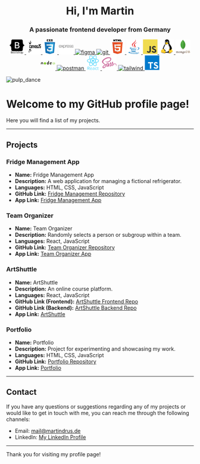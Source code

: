 
<h1 align="center">Hi, I'm Martin</h1>
<h3 align="center">A passionate frontend developer from Germany</h3>

<p align="center"> <a href="https://getbootstrap.com" target="_blank" rel="noreferrer"> <img src="https://raw.githubusercontent.com/devicons/devicon/master/icons/bootstrap/bootstrap-plain-wordmark.svg" alt="bootstrap" width="40" height="40"/> </a> <a href="https://canvasjs.com" target="_blank" rel="noreferrer"> <img src="https://raw.githubusercontent.com/Hardik0307/Hardik0307/master/assets/canvasjs-charts.svg" alt="canvasjs" width="40" height="40"/> </a> <a href="https://www.w3schools.com/css/" target="_blank" rel="noreferrer"> <img src="https://raw.githubusercontent.com/devicons/devicon/master/icons/css3/css3-original-wordmark.svg" alt="css3" width="40" height="40"/> </a> <a href="https://expressjs.com" target="_blank" rel="noreferrer"> <img src="https://raw.githubusercontent.com/devicons/devicon/master/icons/express/express-original-wordmark.svg" alt="express" width="40" height="40"/> </a> <a href="https://www.figma.com/" target="_blank" rel="noreferrer"> <img src="https://www.vectorlogo.zone/logos/figma/figma-icon.svg" alt="figma" width="40" height="40"/> </a> <a href="https://git-scm.com/" target="_blank" rel="noreferrer"> <img src="https://www.vectorlogo.zone/logos/git-scm/git-scm-icon.svg" alt="git" width="40" height="40"/> </a> <a href="https://www.w3.org/html/" target="_blank" rel="noreferrer"> <img src="https://raw.githubusercontent.com/devicons/devicon/master/icons/html5/html5-original-wordmark.svg" alt="html5" width="40" height="40"/> </a> <a href="https://www.java.com" target="_blank" rel="noreferrer"> <img src="https://raw.githubusercontent.com/devicons/devicon/master/icons/java/java-original.svg" alt="java" width="40" height="40"/> </a> <a href="https://developer.mozilla.org/en-US/docs/Web/JavaScript" target="_blank" rel="noreferrer"> <img src="https://raw.githubusercontent.com/devicons/devicon/master/icons/javascript/javascript-original.svg" alt="javascript" width="40" height="40"/> </a> <a href="https://www.linux.org/" target="_blank" rel="noreferrer"> <img src="https://raw.githubusercontent.com/devicons/devicon/master/icons/linux/linux-original.svg" alt="linux" width="40" height="40"/> </a> <a href="https://www.mongodb.com/" target="_blank" rel="noreferrer"> <img src="https://raw.githubusercontent.com/devicons/devicon/master/icons/mongodb/mongodb-original-wordmark.svg" alt="mongodb" width="40" height="40"/> </a> <a href="https://nodejs.org" target="_blank" rel="noreferrer"> <img src="https://raw.githubusercontent.com/devicons/devicon/master/icons/nodejs/nodejs-original-wordmark.svg" alt="nodejs" width="40" height="40"/> </a> <a href="https://postman.com" target="_blank" rel="noreferrer"> <img src="https://www.vectorlogo.zone/logos/getpostman/getpostman-icon.svg" alt="postman" width="40" height="40"/> </a> <a href="https://reactjs.org/" target="_blank" rel="noreferrer"> <img src="https://raw.githubusercontent.com/devicons/devicon/master/icons/react/react-original-wordmark.svg" alt="react" width="40" height="40"/> </a> <a href="https://sass-lang.com" target="_blank" rel="noreferrer"> <img src="https://raw.githubusercontent.com/devicons/devicon/master/icons/sass/sass-original.svg" alt="sass" width="40" height="40"/> </a> <a href="https://tailwindcss.com/" target="_blank" rel="noreferrer"> <img src="https://www.vectorlogo.zone/logos/tailwindcss/tailwindcss-icon.svg" alt="tailwind" width="40" height="40"/> </a> <a href="https://www.typescriptlang.org/" target="_blank" rel="noreferrer"> <img src="https://raw.githubusercontent.com/devicons/devicon/master/icons/typescript/typescript-original.svg" alt="typescript" width="40" height="40"/> </a> </p>

![pulp_dance](https://github.com/MartinDrus/MartinDrus/assets/106072182/acabfd11-18ef-4bb2-bf2c-fb4d3a5a05f1)

# Welcome to my GitHub profile page!

Here you will find a list of my projects.

---

## Projects

### Fridge Management App

- **Name:** Fridge Management App
- **Description:** A web application for managing a fictional refrigerator.
- **Languages:** HTML, CSS, JavaScript
- **GitHub Link:** [Fridge Management Repository](https://github.com/MartinDrus/Fridge-Management-App)
- **App Link:** [Fridge Management App](https://martindrus.github.io/Fridge-Management-App/)

### Team Organizer

- **Name:** Team Organizer
- **Description:** Randomly selects a person or subgroup within a team.
- **Languages:** React, JavaScript
- **GitHub Link:** [Team Organizer Repository](https://github.com/MartinDrus/team-organizer)
- **App Link:** [Team Organizer App](https://team-organizer-one.vercel.app/)

### ArtShuttle

- **Name:** ArtShuttle
- **Description:** An online course platform.
- **Languages:** React, JavaScript
- **GitHub Link (Frontend):** [ArtShuttle Frontend Repo](https://github.com/MaNiMa-Final-Project/Frontend)
- **GitHub Link (Backend):** [ArtShuttle Backend Repo](https://github.com/MaNiMa-Final-Project/Backend)
- **App Link:** [ArtShuttle](https://frontend-red-nine.vercel.app/)

### Portfolio

- **Name:** Portfolio
- **Description:** Project for experimenting and showcasing my work.
- **Languages:** HTML, CSS, JavaScript
- **GitHub Link:** [Portfolio Repository](https://github.com/MartinDrus/Portfolio-Project)
- **App Link:** [Portfolio](https://portfolio-project-three-tau.vercel.app/)

---

## Contact

If you have any questions or suggestions regarding any of my projects or would like to get in touch with me, you can reach me through the following channels:

- Email: [mail@martindrus.de](mailto:mail@martindrus.de)
- LinkedIn: [My LinkedIn Profile](https://www.linkedin.com/in/martin-drus/)

---

Thank you for visiting my profile page!

